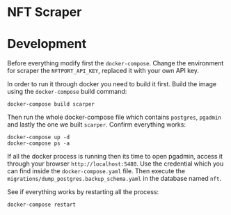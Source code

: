 # NFT Scraper

# Development

Before everything modify first the `docker-compose`. Change the environment for scraper
the `NFTPORT_API_KEY`, replaced it with your own API key.

In order to run it through docker you need to build it first. Build the image using
the `docker-compose` build command:

```
docker-compose build scarper
```

Then run the whole docker-compose file which contains `postgres`, `pgadmin` and lastly the
one we built `scarper`. Confirm everything works:

```
docker-compose up -d
docker-compose ps -a
```
If all the docker process is running then its time to open pgadmin, access it through your browser `http://localhost:5480`.
Use the credential which you can find inside the `docker-compose.yaml` file. Then execute the `migrations/dump_postgres.backup_schema.yaml`
in the database named `nft`.

See if everything works by restarting all the process:

```
docker-compose restart
```
